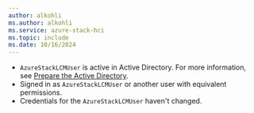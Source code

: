 ```yaml
---
author: alkohli
ms.author: alkohli
ms.service: azure-stack-hci
ms.topic: include
ms.date: 10/16/2024
---
```



- `AzureStackLCMUser` is active in Active Directory. For more information, see [Prepare the Active Directory](../deploy/deployment-prep-active-directory.md#active-directory-preparation-module).
- Signed in as `AzureStackLCMUser` or another user with equivalent permissions.
- Credentials for the `AzureStackLCMUser` haven't changed.
